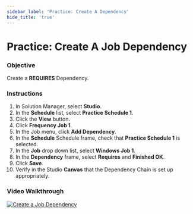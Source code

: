 ```yaml
---
sidebar_label: 'Practice: Create A Dependency'
hide_title: 'true'
---
```


# Practice: Create A Job Dependency

### Objective

Create a **REQUIRES** Dependency. 

### Instructions

1. In Solution Manager, select **Studio**. 
2. In the **Schedule** list, select **Practice Schedule 1**.
3. Click the **View** button.
4. Click **Frequency Job 1**.
5. In the Job menu, click **Add Dependency**.
6. In the **Schedule** Schedule frame, check that **Practice Schedule 1** is selected.
7. In the **Job** drop down list, select **Windows Job 1**.
8. In the **Dependency** frame, select **Requires** and **Finished OK**.
9. Click **Save**.
10. Verify in the Studio **Canvas** that the Dependency Chain is set up appropriately.


### Video Walkthrough

[![Create a Job Dependency](../static/img/create-a-job-dependency.png)](https://sma1980-my.sharepoint.com/:v:/g/personal/rweesner_smatechnologies_com/EbAuaNdjMrZCvFOOYZR_MO0BqzUP4I5V71sgLrUFyrcZBg?e=d5eUpn&nav=eyJyZWZlcnJhbEluZm8iOnsicmVmZXJyYWxBcHAiOiJTdHJlYW1XZWJBcHAiLCJyZWZlcnJhbFZpZXciOiJTaGFyZURpYWxvZy1MaW5rIiwicmVmZXJyYWxBcHBQbGF0Zm9ybSI6IldlYiIsInJlZmVycmFsTW9kZSI6InZpZXcifX0%3D)